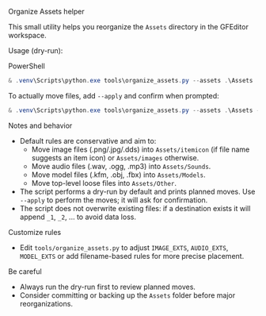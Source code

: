Organize Assets helper

This small utility helps you reorganize the `Assets` directory in the GFEditor workspace.

Usage (dry-run):

PowerShell
```powershell
& .venv\Scripts\python.exe tools\organize_assets.py --assets .\Assets
```

To actually move files, add `--apply` and confirm when prompted:

```powershell
& .venv\Scripts\python.exe tools\organize_assets.py --assets .\Assets --apply
```

Notes and behavior
- Default rules are conservative and aim to:
  - Move image files (.png/.jpg/.dds) into `Assets/itemicon` (if file name suggests an item icon) or `Assets/images` otherwise.
  - Move audio files (.wav, .ogg, .mp3) into `Assets/Sounds`.
  - Move model files (.kfm, .obj, .fbx) into `Assets/Models`.
  - Move top-level loose files into `Assets/Other`.
- The script performs a dry-run by default and prints planned moves. Use `--apply` to perform the moves; it will ask for confirmation.
- The script does not overwrite existing files: if a destination exists it will append `_1`, `_2`, ... to avoid data loss.

Customize rules
- Edit `tools/organize_assets.py` to adjust `IMAGE_EXTS`, `AUDIO_EXTS`, `MODEL_EXTS` or add filename-based rules for more precise placement.

Be careful
- Always run the dry-run first to review planned moves.
- Consider committing or backing up the `Assets` folder before major reorganizations.
